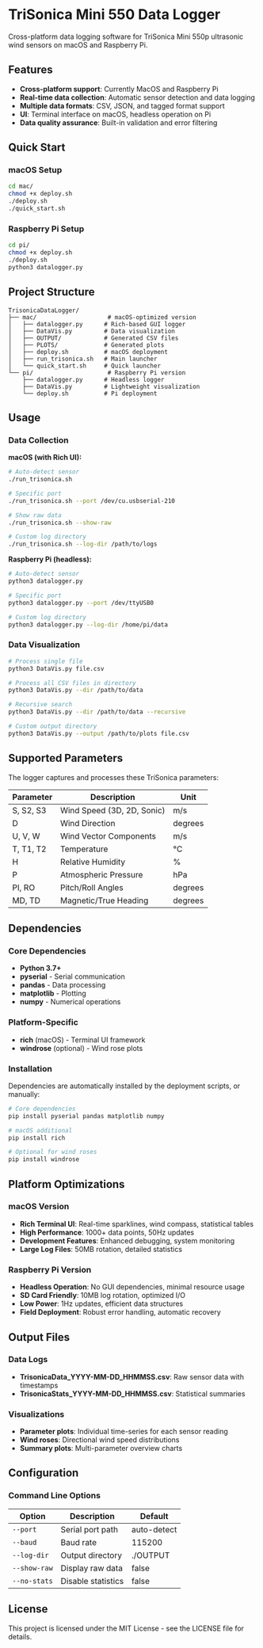 # TriSonica Mini 550 Data Logger

Cross-platform data logging software for TriSonica Mini 550p ultrasonic wind sensors on macOS and Raspberry Pi.

## Features

- **Cross-platform support**: Currently MacOS and Raspberry Pi
- **Real-time data collection**: Automatic sensor detection and data logging
- **Multiple data formats**: CSV, JSON, and tagged format support
- **UI**: Terminal interface on macOS, headless operation on Pi
- **Data quality assurance**: Built-in validation and error filtering

## Quick Start

### macOS Setup

```bash
cd mac/
chmod +x deploy.sh
./deploy.sh
./quick_start.sh
```

### Raspberry Pi Setup

```bash
cd pi/
chmod +x deploy.sh
./deploy.sh
python3 datalogger.py
```

## Project Structure

```
TrisonicaDataLogger/
├── mac/                    # macOS-optimized version
│   ├── datalogger.py      # Rich-based GUI logger
│   ├── DataVis.py         # Data visualization
│   ├── OUTPUT/            # Generated CSV files
│   ├── PLOTS/             # Generated plots
│   ├── deploy.sh          # macOS deployment
│   ├── run_trisonica.sh   # Main launcher
│   └── quick_start.sh     # Quick launcher
└── pi/                     # Raspberry Pi version
    ├── datalogger.py      # Headless logger
    ├── DataVis.py         # Lightweight visualization
    └── deploy.sh          # Pi deployment
```

## Usage

### Data Collection

**macOS (with Rich UI):**
```bash
# Auto-detect sensor
./run_trisonica.sh

# Specific port
./run_trisonica.sh --port /dev/cu.usbserial-210

# Show raw data
./run_trisonica.sh --show-raw

# Custom log directory
./run_trisonica.sh --log-dir /path/to/logs
```

**Raspberry Pi (headless):**
```bash
# Auto-detect sensor
python3 datalogger.py

# Specific port
python3 datalogger.py --port /dev/ttyUSB0

# Custom log directory
python3 datalogger.py --log-dir /home/pi/data
```

### Data Visualization

```bash
# Process single file
python3 DataVis.py file.csv

# Process all CSV files in directory
python3 DataVis.py --dir /path/to/data

# Recursive search
python3 DataVis.py --dir /path/to/data --recursive

# Custom output directory
python3 DataVis.py --output /path/to/plots file.csv
```

## Supported Parameters

The logger captures and processes these TriSonica parameters:

| Parameter | Description | Unit |
|-----------|-------------|------|
| S, S2, S3 | Wind Speed (3D, 2D, Sonic) | m/s |
| D | Wind Direction | degrees |
| U, V, W | Wind Vector Components | m/s |
| T, T1, T2 | Temperature | °C |
| H | Relative Humidity | % |
| P | Atmospheric Pressure | hPa |
| PI, RO | Pitch/Roll Angles | degrees |
| MD, TD | Magnetic/True Heading | degrees |

## Dependencies

### Core Dependencies
- **Python 3.7+**
- **pyserial** - Serial communication
- **pandas** - Data processing
- **matplotlib** - Plotting
- **numpy** - Numerical operations

### Platform-Specific
- **rich** (macOS) - Terminal UI framework
- **windrose** (optional) - Wind rose plots

### Installation

Dependencies are automatically installed by the deployment scripts, or manually:

```bash
# Core dependencies
pip install pyserial pandas matplotlib numpy

# macOS additional
pip install rich

# Optional for wind roses
pip install windrose
```

## Platform Optimizations

### macOS Version
- **Rich Terminal UI**: Real-time sparklines, wind compass, statistical tables
- **High Performance**: 1000+ data points, 50Hz updates
- **Development Features**: Enhanced debugging, system monitoring
- **Large Log Files**: 50MB rotation, detailed statistics

### Raspberry Pi Version
- **Headless Operation**: No GUI dependencies, minimal resource usage
- **SD Card Friendly**: 10MB log rotation, optimized I/O
- **Low Power**: 1Hz updates, efficient data structures
- **Field Deployment**: Robust error handling, automatic recovery

## Output Files

### Data Logs
- **TrisonicaData_YYYY-MM-DD_HHMMSS.csv**: Raw sensor data with timestamps
- **TrisonicaStats_YYYY-MM-DD_HHMMSS.csv**: Statistical summaries

### Visualizations
- **Parameter plots**: Individual time-series for each sensor reading
- **Wind roses**: Directional wind speed distributions
- **Summary plots**: Multi-parameter overview charts

## Configuration

### Command Line Options

| Option | Description | Default |
|--------|-------------|---------|
| `--port` | Serial port path | auto-detect |
| `--baud` | Baud rate | 115200 |
| `--log-dir` | Output directory | ./OUTPUT |
| `--show-raw` | Display raw data | false |
| `--no-stats` | Disable statistics | false |


## License

This project is licensed under the MIT License - see the LICENSE file for details.

